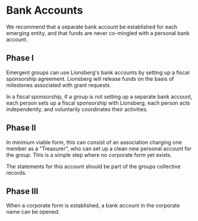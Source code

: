 # Bank Accounts

We recommend that a separate bank account be established for each emerging entity, and that funds are never co-mingled with a personal bank account. 

## Phase I

Emergent groups can use Lionsberg's bank accounts by setting up a fiscal sponsorship agreement. Lionsberg will release funds on the basis of milestones associated with grant requests. 

In a fiscal sponsorship, if a group is not setting up a separate bank account, each person sets up a fiscal sponsorship with Lionsberg, each person acts independently, and voluntarily coordinates their activities. 

## Phase II

In minimum viable form, this can consist of an association charging one member as a "Treasurer", who can set up a clean new personal account for the group. This is a simple step where no corporate form yet exists. 

The statements for this account should be part of the groups collective records. 

## Phase III 

When a corporate form is established, a bank account in the corporate name can be opened. 
